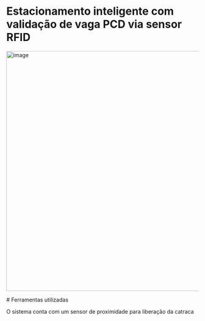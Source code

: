 # Estacionamento inteligente com validação de vaga PCD via sensor RFID

<img width="1323" height="627" alt="image" src="https://github.com/user-attachments/assets/f2317f9c-1b1d-447b-87bb-2fb72536703d" />

​# Ferramentas utilizadas 

O sistema conta com um sensor de proximidade para liberação da catraca
